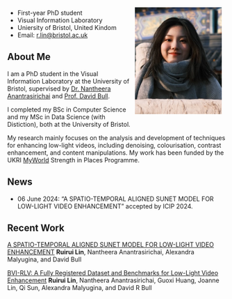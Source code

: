 <div style="float: right; margin: 10px;">
  <img src="myself.jpg" width="200" />
</div>

- First-year PhD student
- Visual Information Laboratory
- Uniersity of Bristol, United Kindom
- Email: r.lin@bristol.ac.uk

## About Me
I am a PhD student in the Visual Information Laboratory at the University of Bristol, supervised by [Dr. Nantheera Anantrasirichai](https://david-bull.github.io/) and [Prof. David Bull](https://david-bull.github.io/). 

I completed my BSc in Computer Science and my MSc in Data Science (with Distiction), both at the University of Bristol.

My research mainly focuses on the analysis and development of techniques for enhancing low-light videos, including denoising, colourisation, contrast enhancement, and content manipulations. My work has been funded by the UKRI [MyWorld](https://www.myworld-creates.com/) Strength in Places Programme. 

## News
- 06 June 2024: “A SPATIO-TEMPORAL ALIGNED SUNET MODEL FOR LOW-LIGHT VIDEO ENHANCEMENT” accepted by ICIP 2024. 


## Recent Work
[A SPATIO-TEMPORAL ALIGNED SUNET MODEL FOR LOW-LIGHT VIDEO ENHANCEMENT](
https://doi.org/10.48550/arXiv.2403.02408)
**Ruirui Lin**, Nantheera Anantrasirichai, Alexandra Malyugina, and David Bull 

[BVI-RLV: A Fully Registered Dataset and Benchmarks for Low-Light Video Enhancement](https://dx.doi.org/10.21227/mzny-8c77) 
**Ruirui Lin**, Nantheera Anantrasirichai, Guoxi Huang, Joanne Lin, Qi Sun, Alexandra Malyugina, and David R Bull 